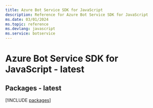 ```yaml
---
title: Azure Bot Service SDK for JavaScript
description: Reference for Azure Bot Service SDK for JavaScript
ms.date: 03/01/2024
ms.topic: reference
ms.devlang: javascript
ms.service: botservice
---
```

# Azure Bot Service SDK for JavaScript - latest
## Packages - latest
[!INCLUDE [packages](bot-service-index.md)]